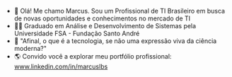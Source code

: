 - 👋 Olá! Me chamo Marcus. Sou um Profissional de TI Brasileiro em busca de novas oportunidades e conhecimentos no mercado de TI
- 👨‍🎓 Graduado em Análise e Desenvolvimento de Sistemas pela Universidade FSA - Fundação Santo André
- 💬 "Afinal, o que é a tecnologia, se não uma expressão viva da ciência moderna?"
- 🌎 Convido você a explorar meu portfólio profissional: www.linkedin.com/in/marcuslbs

<!---
marcusbsilva/marcusbsilva is a ✨ special ✨ repository because its `README.md` (this file) appears on your GitHub profile.
You can click the Preview link to take a look at your changes.
--->

